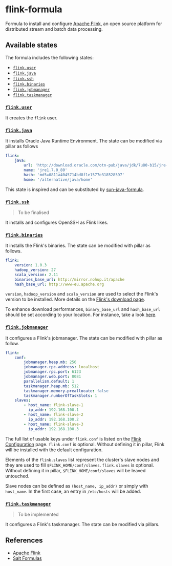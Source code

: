 # flink-formula

Formula to install and configure [Apache Flink](https://flink.apache.org/),
an open source platform for distributed stream and batch data processing.

## Available states

The formula includes the following states:

* [`flink.user`](./flink/user.sls)
* [`flink.java`](./flink/java.sls)
* [`flink.ssh`](./flink/ssh.sls)
* [`flink.binaries`](./flink/binaries.sls)
* [`flink.jobmanager`](./flink/jobmanager.sls)
* [`flink.taskmanager`](./flink/taskmanager.sls)

### [`flink.user`](./flink/user.sls)

It creates the `flink` user.

### [`flink.java`](./flink/java.sls)

It installs Oracle Java Runtime Environment.
The state can be modified via pillar as follows

```yaml
flink:
    java:
        url: 'http://download.oracle.com/otn-pub/java/jdk/7u80-b15/jre-7u80-linux-i586.tar.gz'
        name: 'jre1.7.0_80'
        hash: 'md5=0811a4045714bd8f1e1577e318528597'
        home: '/alternative/java/home'
```

This state is inspired and can be substituted by
[sun-java-formula](https://github.com/saltstack-formulas/sun-java-formula).

### [`flink.ssh`](./flink/ssh.sls)

> To be finalised

It installs and configures OpenSSH as Flink likes.

### [`flink.binaries`](./flink/binaries.sls)

It installs the Flink's binaries.
The state can be modified with pillar as follows.

```yaml
flink:
    version: 1.0.3
    hadoop_version: 27
    scala_version: 2.11
    binaries_base_url: http://mirror.nohup.it/apache
    hash_base_url: http://www-eu.apache.org
```

`version`, `hadoop_version` and `scala_version` are used to select the Flink's
version to be installed. More details on the
[Flink's download page](https://flink.apache.org/downloads.html).

To enhance download performances, `binary_base_url` and `hash_base_url` should
be set according to your location. For instance, take a look
[here](http://www.apache.org/dyn/closer.lua/flink/flink-1.0.3/flink-1.0.3-bin-hadoop27-scala_2.11.tgz).

### [`flink.jobmanager`](./flink/jobmanager.sls)

It configures a Flink's jobmanager.
The state can be modified with pillar as follow.

```yaml
flink:
    conf:
        jobmanager.heap.mb: 256
        jobmanager.rpc.address: localhost
        jobmanager.rpc.port: 6123
        jobmanager.web.port: 8081
        parallelism.default: 1
        taskmanager.heap.mb: 512
        taskmanager.memory.preallocate: false
        taskmanager.numberOfTaskSlots: 1
    slaves:
        - host_name: flink-slave-1
          ip_addr: 192.168.100.1
        - host_name: flink-slave-2
          ip_addr: 192.168.100.2
        - host_name: flink-slave-3
          ip_addr: 192.168.100.3
```

The full list of usable keys under `flink.conf` is listed on the
[Flink Configuration](https://ci.apache.org/projects/flink/flink-docs-master/setup/config.html)
page. `flink.conf` is optional. Without defining it in pillar, Flink will be
installed with the default configuration.

Elements of the `flink.slaves` list represent the cluster's slave nodes and
they are used to fill `$FLINK_HOME/conf/slaves`.
`flink.slaves` is optional. Without defining it in pillar,
`$FLINK_HOME/conf/slaves` will be leaved untouched.

Slave nodes can be defined as `(host_name, ip_addr)` or simply with
`host_name`. In the first case, an entry in `/etc/hosts` will be added.

### [`flink.taskmanager`](./flink/taskmanager.sls)

> To be implemented

It configures a Flink's taskmanager.
The state can be modified via pillars.

## References

* [Apache Flink](https://flink.apache.org/)
* [Salt Formulas](https://docs.saltstack.com/en/latest/topics/development/conventions/formulas.html)

